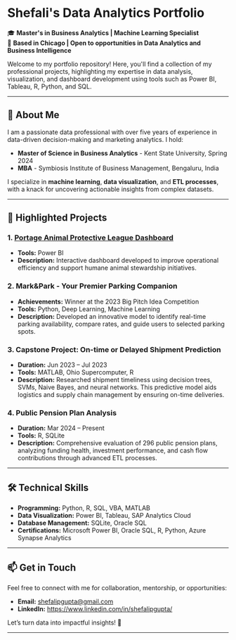 # Shefali's Data Analytics Portfolio  

🎓 **Master's in Business Analytics | Machine Learning Specialist**  
📍 **Based in Chicago | Open to opportunities in Data Analytics and Business Intelligence**  

Welcome to my portfolio repository! Here, you'll find a collection of my professional projects, highlighting my expertise in data analysis, visualization, and dashboard development using tools such as Power BI, Tableau, R, Python, and SQL.  

---

## 🚀 **About Me**  
I am a passionate data professional with over five years of experience in data-driven decision-making and marketing analytics. I hold:  
- **Master of Science in Business Analytics** - Kent State University, Spring 2024  
- **MBA** - Symbiosis Institute of Business Management, Bengaluru, India  

I specialize in **machine learning**, **data visualization**, and **ETL processes**, with a knack for uncovering actionable insights from complex datasets.  

---

## 📂 **Highlighted Projects**  

### 1. **[Portage Animal Protective League Dashboard](#)**  
- **Tools:** Power BI  
- **Description:** Interactive dashboard developed to improve operational efficiency and support humane animal stewardship initiatives.  

### 2. **Mark&Park - Your Premier Parking Companion**  
- **Achievements:** Winner at the 2023 Big Pitch Idea Competition  
- **Tools:** Python, Deep Learning, Machine Learning  
- **Description:** Developed an innovative model to identify real-time parking availability, compare rates, and guide users to selected parking spots.  

### 3. **Capstone Project: On-time or Delayed Shipment Prediction**  
- **Duration:** Jun 2023 – Jul 2023  
- **Tools:** MATLAB, Ohio Supercomputer, R  
- **Description:** Researched shipment timeliness using decision trees, SVMs, Naive Bayes, and neural networks. This predictive model aids logistics and supply chain management by ensuring on-time deliveries.  

### 4. **Public Pension Plan Analysis**  
- **Duration:** Mar 2024 – Present  
- **Tools:** R, SQLite  
- **Description:** Comprehensive evaluation of 296 public pension plans, analyzing funding health, investment performance, and cash flow contributions through advanced ETL processes.   

---

## 🛠 **Technical Skills**  
- **Programming:** Python, R, SQL, VBA, MATLAB  
- **Data Visualization:** Power BI, Tableau, SAP Analytics Cloud  
- **Database Management:** SQLite, Oracle SQL  
- **Certifications:** Microsoft Power BI, Oracle SQL, R, Python, Azure Synapse Analytics  

---

## 📫 **Get in Touch**  
Feel free to connect with me for collaboration, mentorship, or opportunities:  
- **Email:** shefalipgupta@gmail.com
- **LinkedIn:** https://www.linkedin.com/in/shefalipgupta/

Let’s turn data into impactful insights! 🚀  

--- 
